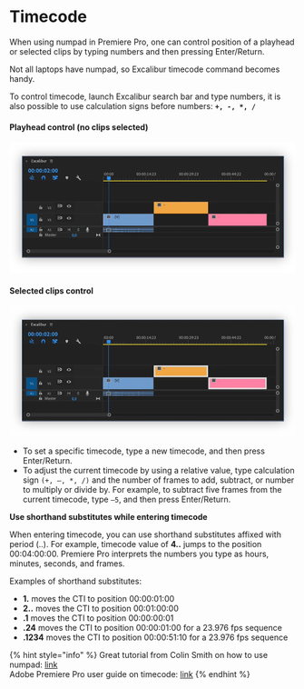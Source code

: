 # Timecode

When using numpad in Premiere Pro, one can control position of a playhead or selected clips by typing numbers and then pressing Enter/Return.

Not all laptops have numpad, so Excalibur timecode command becomes handy.

To control timecode, launch Excalibur search bar and type numbers, it is also possible to use calculation signs before numbers: **`+, -, *, /`**

#### Playhead control \(no clips selected\)

![](../../../.gitbook/assets/timecode_01_playhead.gif)

#### Selected clips control

![](../../../.gitbook/assets/timecode_02_clips.gif)

* To set a specific timecode, type a new timecode, and then press Enter/Return.
* To adjust the current timecode by using a relative value, type calculation sign `(+, –, *, /)` and the number of frames to add, subtract, or number to multiply or divide by. For example, to subtract five frames from the current timecode, type `–5`, and then press Enter/Return.

**Use shorthand substitutes while entering timecode**

When entering timecode, you can use shorthand substitutes affixed with period \(..\). For example, timecode value of **4..** jumps to the position 00:04:00:00. Premiere Pro interprets the numbers you type as hours, minutes, seconds, and frames.

Examples of shorthand substitutes:

* **1.** moves the CTI to position 00:00:01:00
* **2..** moves the CTI to position 00:01:00:00
* **.1** moves the CTI to position 00:00:00:01
* **.24** moves the CTI to position 00:00:01:00 for a 23.976 fps sequence
* **.1234** moves the CTI to position 00:00:51:10 for a 23.976 fps sequence

{% hint style="info" %}
Great tutorial from Colin Smith on how to use numpad: [link](https://www.youtube.com/watch?v=sOY9AVll2Sc)  
Adobe Premiere Pro user guide on timecode: [link](https://helpx.adobe.com/premiere-pro/user-guide.html/premiere-pro/using/timecode.ug.html)
{% endhint %}


